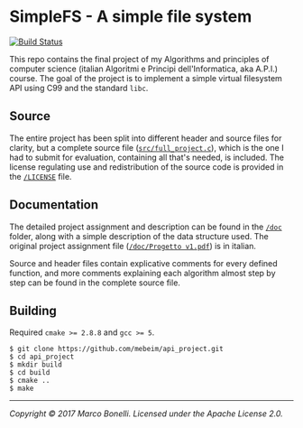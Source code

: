 SimpleFS - A simple file system
===============================

[![Build Status](https://travis-ci.org/mebeim/api_project.svg?branch=developing)](https://travis-ci.org/mebeim/api_project)

This repo contains the final project of my Algorithms and principles of computer science (italian Algoritmi e Principi dell'Informatica, aka A.P.I.) course. The goal of the project is to implement a simple virtual filesystem API using C99 and the standard `libc`.

Source
------

The entire project has been split into different header and source files for clarity, but a complete source file ([`src/full_project.c`][1]), which is the one I had to submit for evaluation, containing all that's needed, is included. The license regulating use and redistribution of the source code is provided in the [`/LICENSE`][2] file.

Documentation
-------------

The detailed project assignment and description can be found in the [`/doc`][3] folder, along with a simple description of the data structure used. The original project assignment file ([`/doc/Progetto v1.pdf`][4]) is in italian.

Source and header files contain explicative comments for every defined function, and more comments explaining each algorithm almost step by step can be found in the complete source file.

Building
--------

Required `cmake >= 2.8.8` and `gcc >= 5`.

	$ git clone https://github.com/mebeim/api_project.git
	$ cd api_project
    $ mkdir build
    $ cd build
    $ cmake ..
    $ make

-----------------------------------------------------------------------------

*Copyright &copy; 2017 Marco Bonelli. Licensed under the Apache License 2.0.*

 [1]: https://github.com/mebeim/api_project/blob/master/src/full_project.c
 [2]: https://github.com/mebeim/api_project/blob/master/LICENSE
 [3]: https://github.com/mebeim/api_project/tree/master/doc
 [4]: https://github.com/mebeim/api_project/blob/master/doc/Progetto%20v1.pdf
